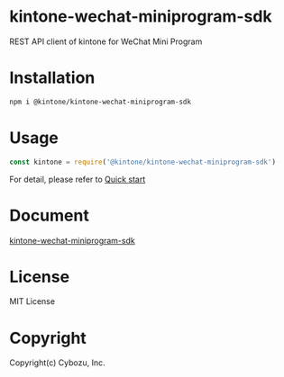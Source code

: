 # kintone-wechat-miniprogram-sdk
REST API client of kintone for WeChat Mini Program

# Installation
```bash
npm i @kintone/kintone-wechat-miniprogram-sdk
```

# Usage
```javascript
const kintone = require('@kintone/kintone-wechat-miniprogram-sdk')
```
For detail, please refer to [Quick start](https://kintone-labs.github.io/kintone-wechat-miniprogram-sdk/latest/getting-started/quickstart/)

# Document
[kintone-wechat-miniprogram-sdk](https://kintone-labs.github.io/kintone-wechat-miniprogram-sdk)

# License
MIT License

# Copyright
Copyright(c) Cybozu, Inc.
